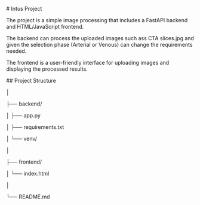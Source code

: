 \# Intus Project



The project is a simple image processing that includes a FastAPI backend and HTML/JavaScript frontend.

The backend can process the uploaded images such ass CTA slices.jpg and given the selection phase (Arterial or Venous) can change the requirements needed.

The frontend is a user-friendly interface for uploading images and displaying the processed results.



\## Project Structure





│

├── backend/

│ ├── app.py

│ ├── requirements.txt

│ └── venv/

│

├── frontend/

│ └── index.html

│

└── README.md


